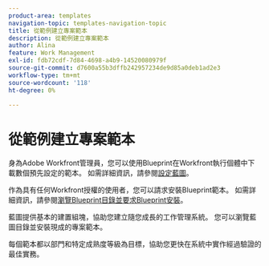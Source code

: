 ```yaml
---
product-area: templates
navigation-topic: templates-navigation-topic
title: 從範例建立專案範本
description: 從範例建立專案範本
author: Alina
feature: Work Management
exl-id: fdb72cdf-7d84-4698-a4b9-14520080979f
source-git-commit: d7600a55b3dffb242957234de9d85a0deb1ad2e3
workflow-type: tm+mt
source-wordcount: '118'
ht-degree: 0%

---
```


# 從範例建立專案範本

<!--Audited: 08/2025-->

身為Adobe Workfront管理員，您可以使用Blueprint在Workfront執行個體中下載數個預先設定的範本。 如需詳細資訊，請參閱[設定藍圖](../../../administration-and-setup/blueprints/configure-template-package.md)。

作為具有任何Workfront授權的使用者，您可以請求安裝Blueprint範本。 如需詳細資訊，請參閱[瀏覽Blueprint目錄並要求Blueprint安裝](../../../administration-and-setup/blueprints/browse-catalog.md)。

藍圖提供基本的建置組塊，協助您建立隨您成長的工作管理系統。 您可以瀏覽藍圖目錄並安裝現成的專案範本。

每個範本都以部門和特定成熟度等級為目標，協助您更快在系統中實作經過驗證的最佳實務。
